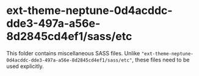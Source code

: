 # ext-theme-neptune-0d4acddc-dde3-497a-a56e-8d2845cd4ef1/sass/etc

This folder contains miscellaneous SASS files. Unlike `"ext-theme-neptune-0d4acddc-dde3-497a-a56e-8d2845cd4ef1/sass/etc"`, these files
need to be used explicitly.
